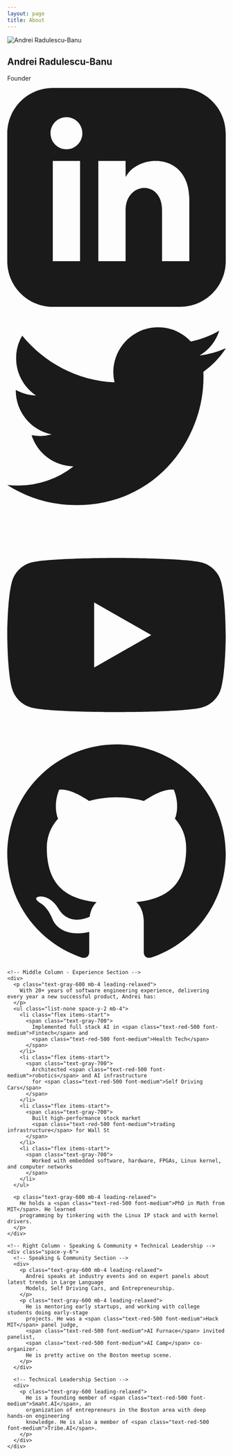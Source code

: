 ```yaml
---
layout: page
title: About
---
```


<div class="bg-white rounded-lg shadow-lg p-8">
  <div class="grid md:grid-cols-3 gap-8 items-start">
    <!-- Left Column - Photo and Name -->
    <div class="text-center md:text-left">
      <div class="w-48 h-48 md:w-64 md:h-64 mx-auto md:mx-0 mb-6 relative">
        <img src="../src/images/andrei_circle.png" alt="Andrei Radulescu-Banu" 
             class="w-full h-full object-cover rounded-full">
      </div>
      <h2 class="text-2xl font-bold text-gray-900 mb-2">Andrei Radulescu-Banu</h2>
      <p class="text-lg text-gray-600 mb-4">Founder</p>
      <!-- Social Links -->
      <div class="flex justify-center md:justify-start space-x-4">
        <a href="https://www.linkedin.com/in/andrei-radulescu-banu" target="_blank" rel="noopener noreferrer" 
           class="text-gray-600 hover:text-blue-600 transition-colors">
          <svg class="w-6 h-6" fill="currentColor" viewBox="0 0 24 24">
            <path d="M19 0h-14c-2.761 0-5 2.239-5 5v14c0 2.761 2.239 5 5 5h14c2.761 0 5-2.239 5-5v-14c0-2.761-2.239-5-5-5zm-11 19h-3v-11h3v11zm-1.5-12.268c-.966 0-1.75-.79-1.75-1.764s.784-1.764 1.75-1.764 1.75.79 1.75 1.764-.783 1.764-1.75 1.764zm13.5 12.268h-3v-5.604c0-3.368-4-3.113-4 0v5.604h-3v-11h3v1.765c1.396-2.586 7-2.777 7 2.476v6.759z"/>
          </svg>
        </a>
        <a href="https://x.com/bitdribble" target="_blank" rel="noopener noreferrer" 
           class="text-gray-600 hover:text-blue-400 transition-colors">
          <svg class="w-6 h-6" fill="currentColor" viewBox="0 0 24 24">
            <path d="M23.953 4.57a10 10 0 01-2.825.775 4.958 4.958 0 002.163-2.723c-.951.555-2.005.959-3.127 1.184a4.92 4.92 0 00-8.384 4.482C7.69 8.095 4.067 6.13 1.64 3.162a4.822 4.822 0 00-.666 2.475c0 1.71.87 3.213 2.188 4.096a4.904 4.904 0 01-2.228-.616v.06a4.923 4.923 0 003.946 4.827 4.996 4.996 0 01-2.212.085 4.936 4.936 0 004.604 3.417 9.867 9.867 0 01-6.102 2.105c-.39 0-.779-.023-1.17-.067a13.995 13.995 0 007.557 2.209c9.053 0 13.998-7.496 13.998-13.985 0-.21 0-.42-.015-.63A9.935 9.935 0 0024 4.59z"/>
          </svg>
        </a>
        <a href="https://www.youtube.com/@AndreiRadulescuBanu" target="_blank" rel="noopener noreferrer" 
           class="text-gray-600 hover:text-red-600 transition-colors">
          <svg class="w-6 h-6" fill="currentColor" viewBox="0 0 24 24">
            <path d="M23.498 6.186a3.016 3.016 0 0 0-2.122-2.136C19.505 3.545 12 3.545 12 3.545s-7.505 0-9.377.505A3.017 3.017 0 0 0 .502 6.186C0 8.07 0 12 0 12s0 3.93.502 5.814a3.016 3.016 0 0 0 2.122 2.136c1.871.505 9.376.505 9.376.505s7.505 0 9.377-.505a3.015 3.015 0 0 0 2.122-2.136C24 15.93 24 12 24 12s0-3.93-.502-5.814zM9.545 15.568V8.432L15.818 12l-6.273 3.568z"/>
          </svg>
        </a>
        <a href="https://github.com/andrei-radulescu-banu" target="_blank" rel="noopener noreferrer" 
           class="text-gray-600 hover:text-gray-900 transition-colors">
          <svg class="w-6 h-6" fill="currentColor" viewBox="0 0 24 24">
            <path d="M12 0c-6.626 0-12 5.373-12 12 0 5.302 3.438 9.8 8.207 11.387.599.111.793-.261.793-.577v-2.234c-3.338.726-4.033-1.416-4.033-1.416-.546-1.387-1.333-1.756-1.333-1.756-1.089-.745.083-.729.083-.729 1.205.084 1.839 1.237 1.839 1.237 1.07 1.834 2.807 1.304 3.492.997.107-.775.418-1.305.762-1.604-2.665-.305-5.467-1.334-5.467-5.931 0-1.311.469-2.381 1.236-3.221-.124-.303-.535-1.524.117-3.176 0 0 1.008-.322 3.301 1.23.957-.266 1.983-.399 3.003-.404 1.02.005 2.047.138 3.006.404 2.291-1.552 3.297-1.23 3.297-1.23.653 1.653.242 2.874.118 3.176.77.84 1.235 1.911 1.235 3.221 0 4.609-2.807 5.624-5.479 5.921.43.372.823 1.102.823 2.222v3.293c0 .319.192.694.801.576 4.765-1.589 8.199-6.086 8.199-11.386 0-6.627-5.373-12-12-12z"/>
          </svg>
        </a>
      </div>
    </div>
    
    <!-- Middle Column - Experience Section -->
    <div>
      <p class="text-gray-600 mb-4 leading-relaxed">
        With 20+ years of software engineering experience, delivering every year a new successful product, Andrei has:
      </p>
      <ul class="list-none space-y-2 mb-4">
        <li class="flex items-start">
          <span class="text-gray-700">
            Implemented full stack AI in <span class="text-red-500 font-medium">Fintech</span> and 
            <span class="text-red-500 font-medium">Health Tech</span>
          </span>
        </li>
        <li class="flex items-start">
          <span class="text-gray-700">
            Architected <span class="text-red-500 font-medium">robotics</span> and AI infrastructure 
            for <span class="text-red-500 font-medium">Self Driving Cars</span>
          </span>
        </li>
        <li class="flex items-start">
          <span class="text-gray-700">
            Built high-performance stock market 
            <span class="text-red-500 font-medium">trading infrastructure</span> for Wall St
          </span>
        </li>
        <li class="flex items-start">
          <span class="text-gray-700">
            Worked with embedded software, hardware, FPGAs, Linux kernel, and computer networks
          </span>
        </li>
      </ul>
      
      <p class="text-gray-600 mb-4 leading-relaxed">
        He holds a <span class="text-red-500 font-medium">PhD in Math from MIT</span>. He learned 
        programming by tinkering with the Linux IP stack and with kernel drivers.
      </p>
    </div>

    <!-- Right Column - Speaking & Community + Technical Leadership -->
    <div class="space-y-6">
      <!-- Speaking & Community Section -->
      <div>
        <p class="text-gray-600 mb-4 leading-relaxed">
          Andrei speaks at industry events and on expert panels about latest trends in Large Language 
          Models, Self Driving Cars, and Entrepreneurship.
        </p>
        <p class="text-gray-600 mb-4 leading-relaxed">
          He is mentoring early startups, and working with college students doing early-stage 
          projects. He was a <span class="text-red-500 font-medium">Hack MIT</span> panel judge, 
          <span class="text-red-500 font-medium">AI Furnace</span> invited panelist, 
          <span class="text-red-500 font-medium">AI Camp</span> co-organizer. 
          He is pretty active on the Boston meetup scene.
        </p>
      </div>

      <!-- Technical Leadership Section -->
      <div>
        <p class="text-gray-600 leading-relaxed">
          He is a founding member of <span class="text-red-500 font-medium">Smaht.AI</span>, an 
          organization of entrepreneurs in the Boston area with deep hands-on engineering 
          knowledge. He is also a member of <span class="text-red-500 font-medium">Tribe.AI</span>. 
        </p>
      </div>
    </div>
  </div>
</div> 
